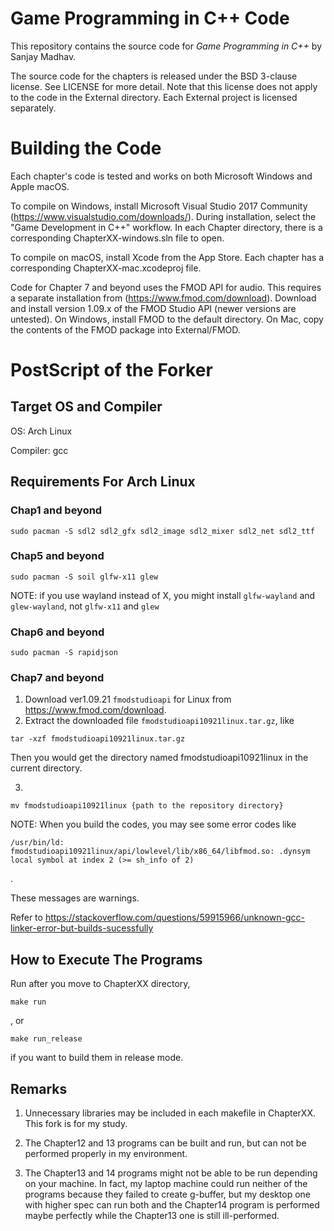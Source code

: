 # Game Programming in C++ Code
This repository contains the source code for *Game Programming in C++* by Sanjay Madhav.

The source code for the chapters is released under the BSD 3-clause
license. See LICENSE for more detail. Note that this license does not apply to
the code in the External directory. Each External project is licensed separately.

# Building the Code
Each chapter's code is tested and works on both Microsoft Windows and Apple macOS.

To compile on Windows, install Microsoft Visual Studio 2017 Community
(https://www.visualstudio.com/downloads/). During installation, select the
"Game Development in C++" workflow. In each Chapter directory, there is a
corresponding ChapterXX-windows.sln file to open.

To compile on macOS, install Xcode from the App Store. Each chapter has
a corresponding ChapterXX-mac.xcodeproj file.

Code for Chapter 7 and beyond uses the FMOD API for audio. This requires
a separate installation from (https://www.fmod.com/download). Download
and install version 1.09.x of the FMOD Studio API (newer versions are untested).
On Windows, install FMOD to the default directory. On Mac, copy the contents
of the FMOD package into External/FMOD.

# PostScript of the Forker

## Target OS and Compiler
OS: Arch Linux

Compiler: gcc

## Requirements For Arch Linux
### Chap1 and beyond
```
sudo pacman -S sdl2 sdl2_gfx sdl2_image sdl2_mixer sdl2_net sdl2_ttf
```

### Chap5 and beyond
```
sudo pacman -S soil glfw-x11 glew
```
NOTE: if you use wayland instead of X, you might install `glfw-wayland` and `glew-wayland`, not `glfw-x11` and `glew`

### Chap6 and beyond
```
sudo pacman -S rapidjson
```

### Chap7 and beyond
1. Download ver1.09.21 `fmodstudioapi` for Linux from https://www.fmod.com/download.
2. Extract the downloaded file `fmodstudioapi10921linux.tar.gz`, like
```
tar -xzf fmodstudioapi10921linux.tar.gz
```
Then you would get the directory named fmodstudioapi10921linux in the current directory.

3. 

```
mv fmodstudioapi10921linux {path to the repository directory}
```

NOTE: When you build the codes, you may see some error codes like 
```
/usr/bin/ld: fmodstudioapi10921linux/api/lowlevel/lib/x86_64/libfmod.so: .dynsym local symbol at index 2 (>= sh_info of 2)
```
.

These messages are warnings.

Refer to https://stackoverflow.com/questions/59915966/unknown-gcc-linker-error-but-builds-sucessfully 

## How to Execute The Programs
Run after you move to ChapterXX directory,
```
make run
```
, or
```
make run_release
```
if you want to build them in release mode.


## Remarks
1. Unnecessary libraries may be included in each makefile in ChapterXX.
   This fork is for my study.

2. The Chapter12 and 13 programs can be built and run, but can not be performed properly in my environment.  
   
3. The Chapter13 and 14 programs might not be able to be run depending on your machine.
In fact, my laptop machine could run neither of the programs because they failed to create g-buffer,
but my desktop one with higher spec can run both and the Chapter14 program is performed maybe perfectly while the Chapter13 one is still ill-performed.

